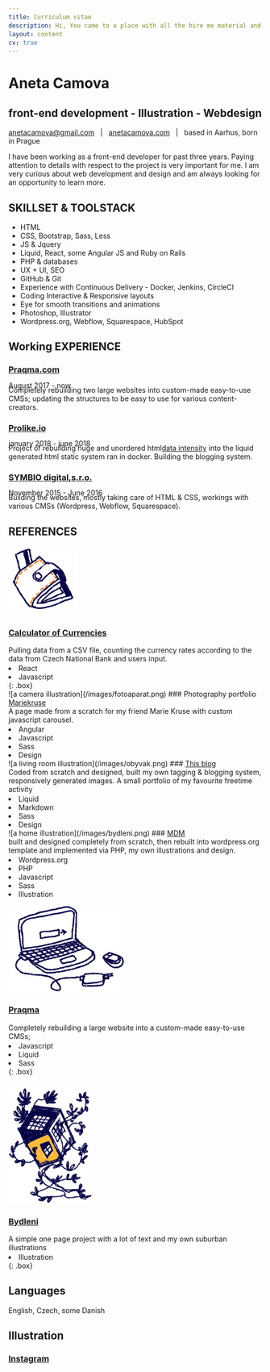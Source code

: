 ```yaml
---
title: Curriculum vitae
description: Hi, You came to a place with all the hire me material and documentation
layout: content
cv: true
---
```


# Aneta Camova
## <a style="pointer-events:none;">front-end development - Illustration - Webdesign</a>
<a href="mailto:anetacamova@gmail.com">anetacamova@gmail.com</a> &nbsp; | &nbsp; <a href="http://www.anetacamova.com">anetacamova.com</a> &nbsp; | &nbsp; based in Aarhus, born in Prague

I have been working as a front-end developer for past three years.
Paying attention to details with respect to the project is very important for me.
I am very curious about web development and design and am always looking for an opportunity to learn more.

## SKILLSET & TOOLSTACK
+ HTML
+ CSS, Bootstrap, Sass, Less
+ JS & Jquery
+ Liquid, React, some Angular JS and Ruby on Rails
+ PHP & databases
+ UX + UI, SEO
+ GitHub & Git
+ Experience with Continuous Delivery - Docker, Jenkins, CircleCI
+ Coding Interactive & Responsive layouts
+ Eye for smooth transitions and animations
+ Photoshop, Illustrator
+ Wordpress.org, Webflow, Squarespace, HubSpot

## Working EXPERIENCE
### <a href="https://www.praqma.com" target="_blank">Praqma.com</a>
<p style="margin-top:-4px; margin-bottom: -8px; font-weight: 400;">August 2017 - now</p>
Completely rebuilding two large websites into custom-made easy-to-use CMSs; updating the structures to be easy to use for various content-creators.

### <a href="https://www.prolike.io" target="_blank">Prolike.io</a>
<p style="margin-top:-4px; margin-bottom: -8px; font-weight: 400;">january 2018 - june 2018</p>
Project of rebuilding huge and unordered html<a href="https://dataintensity.com/">data intensity</a> into the liquid generated html static system ran in docker. Building the blogging system.

### <a href="https://www.symbio.agency" target="_blank">SYMBIO digital,s.r.o.</a>
<p style="margin-top:-4px; margin-bottom: -8px; font-weight: 400;">November 2015 - June 2016</p>
Building the websites, mostly taking care of HTML & CSS, workings with various CMSs (Wordpress, Webflow, Squarespace).


## REFERENCES

![a wallet illustration](/images/penezenka.png)
### <a href="/kurzovnilistky" target="_blank">Calculator of Currencies</a>
<p style="margin: 0; margin-bottom: 2px;">
Pulling data from a CSV file, counting the currency rates according to the data from Czech National Bank and users input.</p>
<div class="tags"><li>React</li><li>Javascript</li></div>
{: .box}

<div class="box">
![a camera illustration](/images/fotoaparat.png)
### Photography portfolio<br><a href="http://www.anetacamo.com/mk" target="_blank">Mariekruse</a>
<p style="margin: 0; margin-bottom: 2px;">A page made from a scratch for my friend Marie Kruse with custom javascript carousel.</p>
<div class="tags"><li>Angular</li><li>Javascript</li><li>Sass</li><li>Design</li></div>
</div>  

<div class="box">
![a living room illustration](/images/obyvak.png)
### <a href="/" target="_blank">This blog</a>
<p style="margin: 0; margin-bottom: 2px;">Coded from scratch and designed, built my own tagging & blogging system, responsively generated images. A small portfolio of my favourite freetime activity</p>
<div class="tags"><li>Liquid</li><li>Markdown</li><li>Sass</li><li>Design</li></div>
</div>  

<div class="box">
![a home illustration](/images/bydleni.png)
### <a href="http://www.anetacamo.com/wordpress" target="_blank">MDM</a>
<p style="margin: 0; margin-bottom: 2px;">
built and designed completely from scratch, then rebuilt into wordpress.org template and implemented via PHP, my own illustrations and design.</p>
<div class="tags"><li>Wordpress.org</li><li>PHP</li><li>Javascript</li><li>Sass</li><li>Illustration</li></div>
</div>  

![a computer illustration](/images/laptop.png)
### <a href="http://www.praqma.com/" target="_blank">Praqma</a>
<p style="margin: 0; margin-bottom: 2px;">
Completely rebuilding a large website into a custom-made easy-to-use CMSs;</p>
<div class="tags"><li>Javascript</li><li>Liquid</li><li>Sass</li></div>
{: .box}

![a house carried by plants illustration](/images/hypoteka.png)
### <a href="http://dostupnebydleni.soc.cas.cz/" target="_blank">Bydleni</a>
<p style="margin-top: 0; margin-bottom: 2px;">
A simple one page project with a lot of text and my own suburban illustrations</p>
<div class="tags"><li>Illustration</li></div>
{: .box}

## Languages
English, Czech, some Danish

## Illustration
### <a href="https://www.instagram.com/aneccca" target="_blank">Instagram</a>
<br><br>
